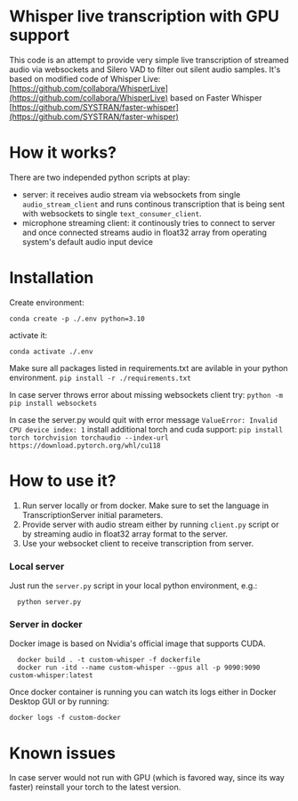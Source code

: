 # Whisper live transcription with GPU support

This code is an attempt to provide very simple live transcription of streamed audio via websockets and Silero VAD to filter out silent audio samples. It's based on modified code of Whisper Live: [https://github.com/collabora/WhisperLive](https://github.com/collabora/WhisperLive) based on Faster Whisper [https://github.com/SYSTRAN/faster-whisper](https://github.com/SYSTRAN/faster-whisper)

# How it works?

There are two independed python scripts at play:

- server: it receives audio stream via websockets from single `audio_stream_client` and runs continous transcription that is being sent with websockets to single `text_consumer_client`.
- microphone streaming client: it continously tries to connect to server and once connected streams audio in float32 array from operating system's default audio input device

# Installation

Create environment:

`conda create -p ./.env python=3.10`

activate it:

`conda activate ./.env`

Make sure all packages listed in requirements.txt are avilable in your python environment.
`pip install -r ./requirements.txt`

In case server throws error about missing websockets client try:
`python -m pip install websockets`

In case the server.py would quit with error message `ValueError: Invalid CPU device index: 1` install additional torch and cuda support:
`pip install torch torchvision torchaudio --index-url https://download.pytorch.org/whl/cu118`

# How to use it?

1. Run server locally or from docker. Make sure to set the language in TranscriptionServer initial parameters.
2. Provide server with audio stream either by running `client.py` script or by streaming audio in float32 array format to the server.
3. Use your websocket client to receive transcription from server.

### Local server

Just run the `server.py` script in your local python environment, e.g.:

```
  python server.py
```

### Server in docker

Docker image is based on Nvidia's official image that supports CUDA.

```
  docker build . -t custom-whisper -f dockerfile
  docker run -itd --name custom-whisper --gpus all -p 9090:9090 custom-whisper:latest
```

Once docker container is running you can watch its logs either in Docker Desktop GUI or by running:

```
docker logs -f custom-docker
```

# Known issues

In case server would not run with GPU (which is favored way, since its way faster) reinstall your torch to the latest version.
